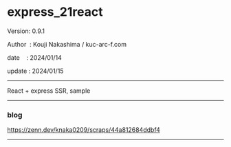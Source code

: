 ﻿# express_21react

 Version: 0.9.1

 Author  : Kouji Nakashima / kuc-arc-f.com

 date    : 2024/01/14

 update : 2024/01/15

***

React + express SSR, sample

***
### blog

https://zenn.dev/knaka0209/scraps/44a812684ddbf4

***

